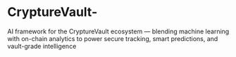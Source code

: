 # CryptureVault-
AI framework for the CryptureVault ecosystem — blending machine learning with on-chain analytics to power secure tracking, smart predictions, and vault-grade intelligence

